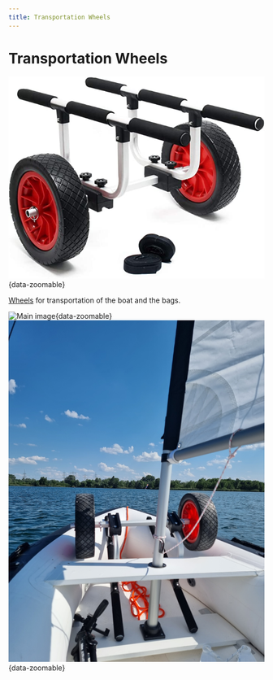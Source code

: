 ```yaml
---
title: Transportation Wheels
---
```

# Transportation Wheels

![Transportation Wheels](../img/boat/wheels.jpg){data-zoomable}

[Wheels](https://www.amazon.de/Transportwagen-gro%C3%9Fem-PU-Rad-verstellbare-Breite/dp/B08D3Z1XR2/ref=sr_1_8?__mk_de_DE=%C3%85M%C3%85%C5%BD%C3%95%C3%91&crid=VFFRQ1PFU6CT&keywords=schlauchboot+r%C3%A4der&qid=1683283834&sprefix=schlauchboot+r%C3%A4der%2Caps%2C88&sr=8-8) for transportation of the boat and the bags.

![Main image](../img/trips/2023-06-09-wheels-on-boat.jpg){data-zoomable}
![Main image](../img/trips/2023-06-09-wheels.jpg){data-zoomable}